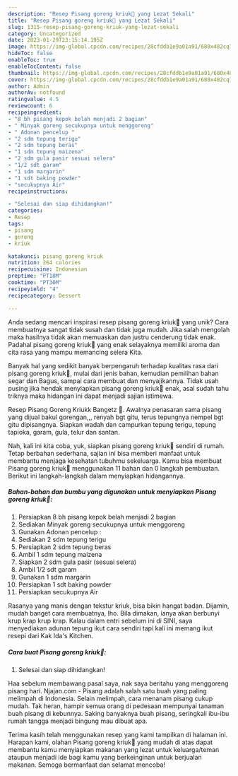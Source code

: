 ```yaml
---
description: "Resep Pisang goreng kriuk🍌 yang Lezat Sekali"
title: "Resep Pisang goreng kriuk🍌 yang Lezat Sekali"
slug: 1315-resep-pisang-goreng-kriuk-yang-lezat-sekali
category: Uncategorized
date: 2023-01-29T23:15:14.195Z
image: https://img-global.cpcdn.com/recipes/28cfddb1e9a01a91/680x482cq70/pisang-goreng-kriuk-foto-resep-utama.jpg
hideToc: false
enableToc: true
enableTocContent: false
thumbnail: https://img-global.cpcdn.com/recipes/28cfddb1e9a01a91/680x482cq70/pisang-goreng-kriuk-foto-resep-utama.jpg
cover: https://img-global.cpcdn.com/recipes/28cfddb1e9a01a91/680x482cq70/pisang-goreng-kriuk-foto-resep-utama.jpg
author: Admin
authorAv: notfound
ratingvalue: 4.5
reviewcount: 6
recipeingredient:
- "8 bh pisang kepok belah menjadi 2 bagian"
- " Minyak goreng secukupnya untuk menggoreng"
- " Adonan pencelup "
- "2 sdm tepung terigu"
- "2 sdm tepung beras"
- "1 sdm tepung maizena"
- "2 sdm gula pasir sesuai selera"
- "1/2 sdt garam"
- "1 sdm margarin"
- "1 sdt baking powder"
- "secukupnya Air"
recipeinstructions:

- "Selesai dan siap dihidangkan!"
categories:
- Resep
tags:
- pisang
- goreng
- kriuk

katakunci: pisang goreng kriuk 
nutrition: 264 calories
recipecuisine: Indonesian
preptime: "PT18M"
cooktime: "PT30M"
recipeyield: "4"
recipecategory: Dessert

---
```





Anda sedang mencari inspirasi resep pisang goreng kriuk🍌 yang unik? Cara membuatnya sangat tidak susah dan tidak juga mudah. Jika salah mengolah maka hasilnya tidak akan memuaskan dan justru cenderung tidak enak. Padahal pisang goreng kriuk🍌 yang enak selayaknya memiliki aroma dan cita rasa yang mampu memancing selera Kita.





Banyak hal yang sedikit banyak berpengaruh terhadap kualitas rasa dari pisang goreng kriuk🍌, mulai dari jenis bahan, kemudian pemilihan bahan segar dan Bagus, sampai cara membuat dan menyajikannya. Tidak usah pusing jika hendak menyiapkan pisang goreng kriuk🍌 enak,      asal sudah tahu triknya maka hidangan ini dapat menjadi sajian istimewa.














Resep Pisang Goreng Kriukk Bangetz 🍌. Awalnya penasaran sama pisang yang dijual bakul gorengan,,, renyah bgt gitu, terus tepungnya nempel bgt gitu dipisangnya. Siapkan wadah dan campurkan tepung terigu, tepung tapioka, garam, gula, telur dan santan.






Nah, kali ini kita coba, yuk, siapkan pisang goreng kriuk🍌 sendiri di rumah. Tetap berbahan sederhana, sajian ini bisa memberi manfaat untuk membantu menjaga kesehatan tubuhmu sekeluarga. Kamu bisa membuat Pisang goreng kriuk🍌 menggunakan 11 bahan dan 0 langkah pembuatan. Berikut ini langkah-langkah dalam menyiapkan hidangannya.

<!--inarticleads1-->

##### Bahan-bahan dan bumbu yang digunakan untuk menyiapkan Pisang goreng kriuk🍌:

1. Persiapkan 8 bh pisang kepok belah menjadi 2 bagian
1. Sediakan  Minyak goreng secukupnya untuk menggoreng
1. Gunakan  Adonan pencelup :
1. Sediakan 2 sdm tepung terigu
1. Persiapkan 2 sdm tepung beras
1. Ambil 1 sdm tepung maizena
1. Siapkan 2 sdm gula pasir (sesuai selera)
1. Ambil 1/2 sdt garam
1. Gunakan 1 sdm margarin
1. Persiapkan 1 sdt baking powder
1. Persiapkan secukupnya Air


Rasanya yang manis dengan tekstur kriuk, bisa bikin hangat badan. Dijamin, mudah banget cara membuatnya, lho. Bila dimakan, ianya akan berbunyi krup krap krup krap. Kalau dalam entri sebelum ini di SINI, saya menyediakan adunan tepung ikut cara sendiri tapi kali ini memang ikut resepi dari Kak Ida&#39;s Kitchen. 

<!--inarticleads2-->

##### Cara buat Pisang goreng kriuk🍌:


1. Selesai dan siap dihidangkan!

Haa sebelum membawang pasal saya, nak saya beritahu yang menggoreng pisang hari. Njajan.com - Pisang adalah salah satu buah yang paling melimpah di Indonesia. Selain melimpah, cara menanam pisang cukup mudah. Tak heran, hampir semua orang di pedesaan mempunyai tanaman buah pisang di kebunnya. Saking banyaknya buah pisang, seringkali ibu-ibu rumah tangga menjadi bingung mau dibuat apa. 

Terima kasih telah menggunakan resep yang kami tampilkan di halaman ini. Harapan kami, olahan Pisang goreng kriuk🍌 yang mudah di atas dapat membantu kamu menyiapkan makanan yang lezat untuk keluarga/teman ataupun menjadi ide bagi kamu yang berkeinginan untuk berjualan makanan. Semoga bermanfaat dan selamat mencoba!
